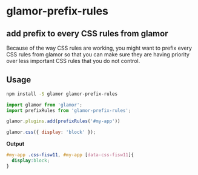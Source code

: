 # glamor-prefix-rules
## add prefix to every CSS rules from glamor

Because of the way CSS rules are working, you might want to prefix every CSS rules from glamor so that you can make sure they are having priority over less important CSS rules that you do not control.

## Usage

```sh
npm install -S glamor glamor-prefix-rules
```

```js
import glamor from 'glamor';
import prefixRules from 'glamor-prefix-rules';

glamor.plugins.add(prefixRules('#my-app'))

glamor.css({ display: 'block' });
```

**Output**
```css
#my-app .css-fisw11, #my-app [data-css-fisw11]{
  display:block;
}
```
